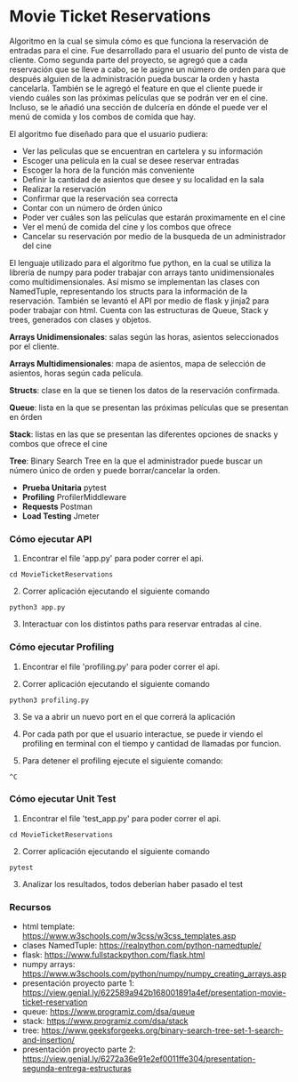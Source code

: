 # Movie Ticket Reservations
Algoritmo en la cual se simula cómo es que funciona la reservación de entradas para el cine. Fue desarrollado para el usuario del punto de vista de cliente. Como segunda parte del proyecto, se agregó que a cada reservación que se lleve a cabo, se le asigne un número de orden para que después alguien de la administración pueda buscar la orden y hasta cancelarla. También se le agregó el feature en que el cliente puede ir viendo cuáles son las próximas películas que se podrán ver en el cine. Incluso, se le añadió una sección de dulcería en dónde el puede ver el menú de comida y los combos de comida que hay.

El algoritmo fue diseñado para que el usuario pudiera:
- Ver las peliculas que se encuentran en cartelera y su información 
- Escoger una película en la cual se desee reservar entradas 
- Escoger la hora de la función más conveniente
- Definir la cantidad de asientos que desee y su localidad en la sala
- Realizar la reservación
- Confirmar que la reservación sea correcta
- Contar con un número de órden único
- Poder ver cuáles son las películas que estarán proximamente en el cine
- Ver el menú de comida del cine y los combos que ofrece
- Cancelar su reservación por medio de la busqueda de un administrador del cine

El lenguaje utilizado para el algoritmo fue python, en la cual se utiliza la librería de numpy para poder trabajar con arrays tanto unidimensionales como multidimensionales. Así mismo se implementan las clases con NamedTuple, representando los structs para la información de la reservación. También se levantó el API por medio de flask y jinja2 para poder trabajar con html. Cuenta con las estructuras de Queue, Stack y trees, generados con clases y objetos.

**Arrays Unidimensionales**: salas según las horas, asientos seleccionados por el cliente.

**Arrays Multidimensionales**: mapa de asientos, mapa de selección de asientos, horas según cada película.

**Structs**: clase en la que se tienen los datos de la reservación confirmada.

**Queue**: lista en la que se presentan las próximas películas que se presentan en órden

**Stack**: listas en las que se presentan las diferentes opciones de snacks y combos que ofrece el cine

**Tree**: Binary Search Tree en la que el administrador puede buscar un número único de orden y puede borrar/cancelar la orden.

- **Prueba Unitaria** pytest
- **Profiling** ProfilerMiddleware
- **Requests** Postman
- **Load Testing** Jmeter

### Cómo ejecutar API
1. Encontrar el file 'app.py' para poder correr el api.
```
cd MovieTicketReservations
```

2. Correr aplicación ejecutando el siguiente comando
```
python3 app.py
```

3. Interactuar con los distintos paths para reservar entradas al cine.

### Cómo ejecutar Profiling
1. Encontrar el file 'profiling.py' para poder correr el api.

2. Correr aplicación ejecutando el siguiente comando
```
python3 profiling.py
```

3. Se va a abrir un nuevo port en el que correrá la aplicación

4. Por cada path por que el usuario interactue, se puede ir viendo el profiling en terminal con el tiempo y cantidad de llamadas por funcion.

5. Para detener el profiling ejecute el siguiente comando:
```
^C
```
### Cómo ejecutar Unit Test
1. Encontrar el file 'test_app.py' para poder correr el api.
```
cd MovieTicketReservations
```

2. Correr aplicación ejecutando el siguiente comando
```
pytest
```

3. Analizar los resultados, todos deberían haber pasado el test

### Recursos
- html template: https://www.w3schools.com/w3css/w3css_templates.asp
- clases NamedTuple: https://realpython.com/python-namedtuple/
- flask: https://www.fullstackpython.com/flask.html
- numpy arrays: https://www.w3schools.com/python/numpy/numpy_creating_arrays.asp
- presentación proyecto parte 1: https://view.genial.ly/622589a942b168001891a4ef/presentation-movie-ticket-reservation 
- queue: https://www.programiz.com/dsa/queue
- stack: https://www.programiz.com/dsa/stack
- tree: https://www.geeksforgeeks.org/binary-search-tree-set-1-search-and-insertion/
- presentación proyecto parte 2: https://view.genial.ly/6272a36e91e2ef0011ffe304/presentation-segunda-entrega-estructuras
